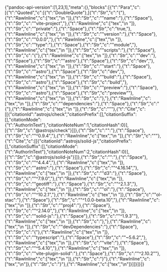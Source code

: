 {"pandoc-api-version":[1,23,1],"meta":{},"blocks":[{"t":"Para","c":[{"t":"Quoted","c":[{"t":"DoubleQuote"},[{"t":"Str","c":"{"},{"t":"RawInline","c":["tex","\\n  "]},{"t":"Str","c":"\"name\":"},{"t":"Space"},{"t":"Str","c":"\"vite-project\","},{"t":"RawInline","c":["tex","\\n  "]},{"t":"Str","c":"\"private\":"},{"t":"Space"},{"t":"Str","c":"true,"},{"t":"RawInline","c":["tex","\\n  "]},{"t":"Str","c":"\"version\":"},{"t":"Space"},{"t":"Str","c":"\"0.0.0\","},{"t":"RawInline","c":["tex","\\n  "]},{"t":"Str","c":"\"type\":"},{"t":"Space"},{"t":"Str","c":"\"module\","},{"t":"RawInline","c":["tex","\\n  "]},{"t":"Str","c":"\"scripts\":"},{"t":"Space"},{"t":"Str","c":"{"},{"t":"RawInline","c":["tex","\\n    "]},{"t":"Str","c":"\"dev\":"},{"t":"Space"},{"t":"Str","c":"\"astro"},{"t":"Space"},{"t":"Str","c":"dev\","},{"t":"RawInline","c":["tex","\\n    "]},{"t":"Str","c":"\"start\":"},{"t":"Space"},{"t":"Str","c":"\"astro"},{"t":"Space"},{"t":"Str","c":"dev\","},{"t":"RawInline","c":["tex","\\n    "]},{"t":"Str","c":"\"build\":"},{"t":"Space"},{"t":"Str","c":"\"astro"},{"t":"Space"},{"t":"Str","c":"build\","},{"t":"RawInline","c":["tex","\\n    "]},{"t":"Str","c":"\"preview\":"},{"t":"Space"},{"t":"Str","c":"\"astro"},{"t":"Space"},{"t":"Str","c":"preview\""},{"t":"RawInline","c":["tex","\\n  "]},{"t":"Str","c":"},"},{"t":"RawInline","c":["tex","\\n  "]},{"t":"Str","c":"\"dependencies\":"},{"t":"Space"},{"t":"Str","c":"{"},{"t":"RawInline","c":["tex","\\n    "]},{"t":"Str","c":"\""},{"t":"Cite","c":[[{"citationId":"astrojs/check","citationPrefix":[],"citationSuffix":[],"citationMode":{"t":"AuthorInText"},"citationNoteNum":1,"citationHash":0}],[{"t":"Str","c":"@astrojs/check"}]]},{"t":"Str","c":"\":"},{"t":"Space"},{"t":"Str","c":"\"^0.9.4\","},{"t":"RawInline","c":["tex","\\n    "]},{"t":"Str","c":"\""},{"t":"Cite","c":[[{"citationId":"astrojs/solid-js","citationPrefix":[],"citationSuffix":[],"citationMode":{"t":"AuthorInText"},"citationNoteNum":2,"citationHash":0}],[{"t":"Str","c":"@astrojs/solid-js"}]]},{"t":"Str","c":"\":"},{"t":"Space"},{"t":"Str","c":"\"^4.4.4\","},{"t":"RawInline","c":["tex","\\n    "]},{"t":"Str","c":"\"astro\":"},{"t":"Space"},{"t":"Str","c":"\"^4.16.14\","},{"t":"RawInline","c":["tex","\\n    "]},{"t":"Str","c":"\"d3\":"},{"t":"Space"},{"t":"Str","c":"\"^7.9.0\","},{"t":"RawInline","c":["tex","\\n    "]},{"t":"Str","c":"\"geotiff\":"},{"t":"Space"},{"t":"Str","c":"\"^2.1.3\","},{"t":"RawInline","c":["tex","\\n    "]},{"t":"Str","c":"\"ol\":"},{"t":"Space"},{"t":"Str","c":"\"^10.2.1\","},{"t":"RawInline","c":["tex","\\n    "]},{"t":"Str","c":"\"ol-stac\":"},{"t":"Space"},{"t":"Str","c":"\"^1.0.0-beta.10\","},{"t":"RawInline","c":["tex","\\n    "]},{"t":"Str","c":"\"proj4\":"},{"t":"Space"},{"t":"Str","c":"\"^2.14.0\","},{"t":"RawInline","c":["tex","\\n    "]},{"t":"Str","c":"\"solid-js\":"},{"t":"Space"},{"t":"Str","c":"\"^1.9.3\""},{"t":"RawInline","c":["tex","\\n  "]},{"t":"Str","c":"},"},{"t":"RawInline","c":["tex","\\n  "]},{"t":"Str","c":"\"devDependencies\":"},{"t":"Space"},{"t":"Str","c":"{"},{"t":"RawInline","c":["tex","\\n    "]},{"t":"Str","c":"\"typescript\":"},{"t":"Space"},{"t":"Str","c":"\"~5.6.2\","},{"t":"RawInline","c":["tex","\\n    "]},{"t":"Str","c":"\"vite\":"},{"t":"Space"},{"t":"Str","c":"\"^5.4.10\","},{"t":"RawInline","c":["tex","\\n    "]},{"t":"Str","c":"\"vite-plugin-solid\":"},{"t":"Space"},{"t":"Str","c":"\"^2.10.2\""},{"t":"RawInline","c":["tex","\\n  "]},{"t":"Str","c":"}"},{"t":"RawInline","c":["tex","\\n"]},{"t":"Str","c":"}"},{"t":"RawInline","c":["tex","\\n"]}]]}]}]}
